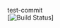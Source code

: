 test-commit    
[![Build Status](http://137.135.242.145:8889/idprest/jobService/status/App1/Pipe1)]

